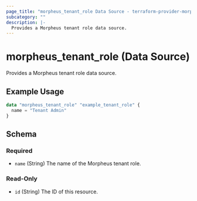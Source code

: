 ```yaml
---
page_title: "morpheus_tenant_role Data Source - terraform-provider-morpheus"
subcategory: ""
description: |-
  Provides a Morpheus tenant role data source.
---
```


# morpheus_tenant_role (Data Source)

Provides a Morpheus tenant role data source.

## Example Usage

```terraform
data "morpheus_tenant_role" "example_tenant_role" {
  name = "Tenant Admin"
}
```

<!-- schema generated by tfplugindocs -->
## Schema

### Required

- `name` (String) The name of the Morpheus tenant role.

### Read-Only

- `id` (String) The ID of this resource.